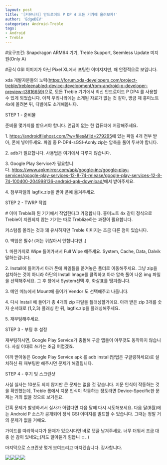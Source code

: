 ```yaml
---
layout: post
title: '[커뮤니티] 안드로이드 P DP 4 모든 기기에 올려보자!'
author: 'EdgeDEV'
categories: Android-Treble
tags:
- Android
- Treble
---
```



<script> location.href='https://cafe.naver.com/develoid/811800' ; </script>

#요구조건: Snapdragon ARM64 기기, Treble Support, Seemless Update 미지원(Only A)<p>#공식 GSI 이미지가 아닌 Pixel XL에서 포팅한 이미지지만, 꽤 안정적으로 보입니다.</p>
<p>xda 개발자분들의 노력(<a href="https://forum.xda-developers.com/project-treble/trebleenabled-device-development/rom-android-p-developer-preview-t3816659">https://forum.xda-developers.com/project-treble/trebleenabled-device-development/rom-android-p-developer-preview-t3816659</a>)으로, 모든 Treble 기기에서 최신 안드로이드 P DP4 를 사용할 수 있게 되었습니다. 아직 우리나라에는 소개된 자료가 없는 것 같아, 방금 제 홍미노트 4x에 올려본 뒤, 디벨에도 소개해봅니다.</p>
<p>STEP 1 - 준비물</p>
<p>준비물 몇가지를 받으셔야 합니다. 언급이 없는 한 컴퓨터에 저장해주세요.</p>
<p>1.&nbsp;<a href="https://androidfilehost.com/?w=files&amp;flid=279295">https://androidfilehost.com/?w=files&amp;flid=279295</a>에 있는 파일 4개 전부 받아, 폰에 넣어두세요. 파일 중&nbsp;P-DP4-sGSI-Aonly.zip는 압축을 풀어 두셔야 합니다.</p>
<p>2. adb가 필요합니다. 사용법은 여기에서 다루지 않습니다.</p>
<p>3. Google Play Service가 필요합니다.&nbsp;<a href="https://www.apkmirror.com/apk/google-inc/google-play-services/google-play-services-12-8-74-release/google-play-services-12-8-74-100400-204998136-android-apk-download/">https://www.apkmirror.com/apk/google-inc/google-play-services/google-play-services-12-8-74-release/google-play-services-12-8-74-100400-204998136-android-apk-download/</a>에서 받아주세요.</p>
<p>4. 첨부파일의 lagfix.zip을 받아 폰에 옮겨주세요.</p>
<p>STEP 2 - TWRP 작업</p>
<p># 이미 Treble화 된 기기에서 작업한다고 가정합니다. 홍미노트 4x 같이 정식으로 Treble이 지원되지 않는 기기는 따로 Treblize하는 과정이 필요합니다.</p>
<p>커스텀롬 올리는 것과 꽤 유사하지만 Treble 이미지는 조금 다른 점이 있습니다.</p>
<p>0. 백업은 필수! (저는 귀찮아서 안합니다만..)</p>
<p>1. 마찬가지로 Wipe 들어가셔서 Full Wipe 해주세요. System, Cache, Data, Dalvik 말하는겁니다.</p>
<p>2. Install에 들어가서 아까 폰에 파일들을 옮겨놓은 폴더로 이동해주세요. 그냥 zip을 설치하는 것이 아니라 하단의 Install Image를 클릭하고 아까 압축 풀어 나온 img 파일을 선택해주세요. 그 후 창에서 System선택 후, 화살표를 땡겨줍니다.</p>
<p>3. 메인 메뉴에서 Mount에 들어가 Vendor 도 선택해주고 나옵니다.</p>
<p>4. 다시 Install 에 들어가 총 4개의 zip 파일을 플래싱할거에요. 아까 받은 zip 3개를 숫자 순서대로 (1,2,3) 플래싱 한 뒤, lagfix.zip을 플래싱해주세요.</p>
<p>5. 재부팅해주세요.</p>
<p>STEP 3 - 부팅 후 설정</p>
<p>재부팅하시면, Google Play Service가 충돌해 구글 앱들이 아무것도 동작하지 않습니다. 사실 이대로 쓰기는 조금 어렵겠죠.</p>
<p>아까 받아놓은 Google Play Service apk 를 adb install(방법은 구글링하세요)로 설치하신 뒤 재부팅만 해주시면 문제가 해결됩니다.</p>
<p>STEP 4 - 후기 및 스크린샷</p>
<p>사실 실사는 10분도 되지 않지만 큰 문제는 없을 것 같습니다. 지문 인식이 작동하는 것을 확인했는데, Treble 롬에서 지문 인식이 작동하는 정도라면 Device-Specific한 문제는 거의 없을 것으로 보거든요.&nbsp;</p>
<p>간혹 문제가 발생하셔서 실사가 어렵다면 다음 달에 다시 시도해보세요. 다음 달(8월)에는 Android P 소스가 공개되어 정식 GSI 이미지를 빌드할 수 있습니다. 그때는 정말 거의 문제가 없을 거에요.</p>
<p>가이드를 따라하시다가 문제가 있으시다면 바로 댓글 남겨주세요. 너무 더워서 조금 대충 쓴 감이 있네요;;(저도 알아듣기 힘듭니 ㄷ..)</p>
<p>마지막으로 스크린샷 몇개 보여드리고 마치겠습니다. 감사합니다.</p>
<p><img src="https://cafeptthumb-phinf.pstatic.net/MjAxODA3MjFfMTgy/MDAxNTMyMTQ2NzU0NDg2.rhhn-6dseUJw5rKnYmfGAyDiaIMzbaHCnXNlWo9YWLwg.sQzwIxaGm-sl8lNKRxYg54U0GSBIo3uZQDTUN4Gt4gkg.PNG.eric1344/Screenshot_20180721-130533.png?type=w740"><img src="https://cafeptthumb-phinf.pstatic.net/MjAxODA3MjFfMTM3/MDAxNTMyMTQ2NzU0NjMx.z0PhgyEE9tEGiqtEc0bKf4DH_MUR3mA4LNG1jhQd0log.ja1RdhiS1GgoTH0XjSGE8ZrAYCPVR828zbhDpkIHBuYg.PNG.eric1344/Screenshot_20180721-130152.png?type=w740"><img src="https://cafeptthumb-phinf.pstatic.net/MjAxODA3MjFfMTkx/MDAxNTMyMTQ2NzU1MDc5.oginv4cybaCmUj3S9U3piLp4sBubJRH7xt_nc8BtwaAg.s8ArypTWrwTtZnROeAxS8Zn0ColhwmFuEQ_MbCBQBuUg.PNG.eric1344/Screenshot_20180721-123601.png?type=w740"><img src="https://cafeptthumb-phinf.pstatic.net/MjAxODA3MjFfNDAg/MDAxNTMyMTQ2NzU1MTk5.LaHApzEnH1p_DT_1G6XMlwNJkbr5Ab9syLFfLtYRFTYg.Kv1L5amMBjthzpvUJOtgdHXYUfLKbvGQ9CX2h3tRuz8g.PNG.eric1344/Screenshot_20180721-123616.png?type=w740"></p>

